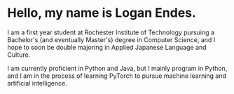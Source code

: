 # Hello, my name is Logan Endes.

I am a first year student at Rochester Institute of Technology pursuing a Bachelor's (and eventually Master's) degree in Computer Science, and I hope to soon be double majoring in Applied Japanese Language and Culture.

I am currently proficient in Python and Java, but I mainly program in Python, and I am in the process of learning PyTorch to pursue machine learning and artificial intelligence.

